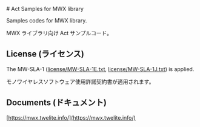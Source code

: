 ﻿﻿# Act Samples for MWX library

Samples codes for MWX library.

MWX ライブラリ向け Act サンプルコード。

## License (ライセンス)
The MW-SLA-1 ([license/MW-SLA-1E.txt](license/MW-SLA-1E.txt), [license/MW-SLA-1J.txt](license/MW-SLA-1J.txt)) is applied.

モノワイヤレスソフトウェア使用許諾契約書が適用されます。

## Documents (ドキュメント)
[https://mwx.twelite.info/](https://mwx.twelite.info/)

